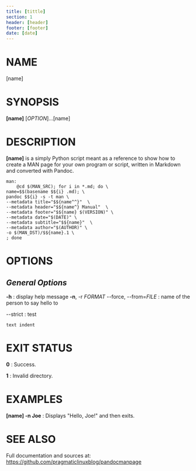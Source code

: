 ```yaml
---
title: [tittle]
section: 1
header: [header]
footer: [footer]
date: [date]
---
```


# NAME 
[name]

# SYNOPSIS
**[name]** [*OPTION*]...[name]

# DESCRIPTION
**[name]** is a simply Python script meant as a reference to show how to create a MAN
page for your own program or script, written in Markdown and converted with Pandoc.

    man:
	    @cd $(MAN_SRC); for i in *.md; do \
    name=$$(basename $${i} .md); \
    pandoc $${i} -s -t man \
    --metadata title="$${name^^}"  \
    --metadata header="$${name^} Manual"  \
    --metadata footer="$${name} $(VERSION)" \
    --metadata date="$(DATE)" \
    --metadata subtitle="$${name}"  \
    --metadata author="$(AUTHOR)" \
    -o $(MAN_DST)/$${name}.1 \
    ; done

# OPTIONS
## *General Options*
**-h** 
: display help message
**-n**, -r *FORMAT* --force, \--from=*FILE* 
: name of the person to say hello to

\--strict 
: test 
    
    text indent 

# EXIT STATUS
**0**
: Success.

**1**
: Invalid directory. 

# EXAMPLES
**[name] -n Joe**
: Displays "Hello, Joe!" and then exits.

# SEE ALSO
Full documentation and sources at: <https://github.com/pragmaticlinuxblog/pandocmanpage>
